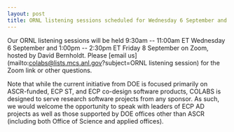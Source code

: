 ```yaml
---
layout: post
title: ORNL listening sessions scheduled for Wednesday 6 September and Friday 8 September
---
```


Our ORNL listening sessions will be held 9:30am -- 11:00am ET Wednesday 6 September and 1:00pm -- 2:30pm ET Friday 8 September on Zoom, hosted by David Bernholdt.  Please [email us](mailto:colabs@lists.mcs.anl.gov?subject=ORNL listening session) for the Zoom link or other questions.

Note that while the current initiative from DOE is focused primarily on ASCR-funded, ECP ST, and ECP co-design software products, COLABS is designed to serve research software projects from any sponsor.  As such, we would welcome the opportunity to speak with leaders of ECP AD projects as well as those supported by DOE offices other than ASCR (including both Office of Science and applied offices).

